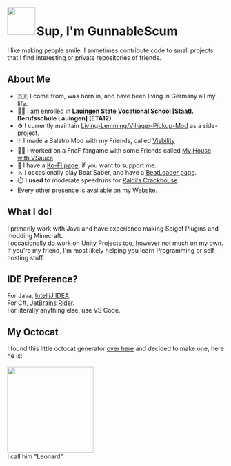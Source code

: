 <img align="left" width=65 height=65 src="https://github.com/user-attachments/assets/da43c616-a129-4772-98fa-c1d6fd900255">

# Sup, I'm GunnableScum
I like making people smile. I sometimes contribute code to small projects that I find interesting or private repositories of friends.

## About Me
- 🇩🇪 I come from, was born in, and have been living in Germany all my life.
- 👨‍🎓 I am enrolled in **[Lauingen State Vocational School](https://bs-lauingen.de/) [Staatl. Berufsschule Lauingen] (ETA12)**.
- ⚙️ I currently maintain [Living-Lemming/Villager-Pickup-Mod](https://github.com/Living-Lemming/Villager-Pickup-Mod) as a side-project.
- 🃏 I made a Balatro Mod with my Friends, called [Visbility](https://github.com/GunnableScum/Visibility)
- 👨‍🏫 I worked on a FnaF fangame with some Friends called [My House with VSauce](https://gamejolt.com/games/homesecurity/956553).
- 💸 I have a [Ko-Fi page](https://ko-fi.com/gunnablescum), if you want to support me.
- ⚔️ I occasionally play Beat Saber, and have a [BeatLeader page](https://beatleader.com/u/gunnablescum).
- ⏱️ I **used to** moderate speedruns for [Raldi's Crackhouse](https://www.speedrun.com/raldis_crackhouse).
- Every other presence is available on my [Website](https://gunnablescum.live).

## What I do!
I primarily work with Java and have experience making Spigot Plugins and modding Minecraft.
<br>
I occasionally do work on Unity Projects too, however not much on my own.
<br>
If you're my friend, I'm most likely helping you learn Programming or self-hosting stuff.

## IDE Preference?
For Java, [IntelliJ IDEA](https://www.jetbrains.com/idea/).
<br>
For C#, [JetBrains Rider](https://www.jetbrains.com/rider/).
<br>
For literally anything else, use VS Code.

## My Octocat

I found this little octocat generator [over here](https://myoctocat.com/build-your-octocat/) and decided to make one, here he is:
<br>
<br>
<img height=200 src="https://github.com/user-attachments/assets/7df47caa-658a-4304-aefb-8652ce8eec28">
<br>
I call him "Leonard"
